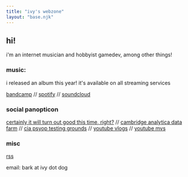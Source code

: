 ```yaml
---
title: "ivy's webzone"
layout: "base.njk"
---
```


## hi! 

i'm an internet musician and hobbyist gamedev, among other things!

### music:

i released an album this year! it's available on all streaming services

[bandcamp](https://ivysinthetic.bandcamp.com) // 
[spotify](https://open.spotify.com/artist/7DlrwzbeWDrCAjy8R7pwGo) //
[soundcloud](https://soundcloud.com/ivysinthetic/)

### social panopticon

[certainly it will turn out good this time, right?](https://bsky.app/profile/ivy.dog) //
[cambridge analytica data farm](https://instagram.com/ivysinthetic) //
[cia psyop testing grounds](https://x.com/ivysinthetic) // 
[youtube vlogs](https://youtube.com/@ibbyvids) // 
[youtube mvs](https://youtube.com/@ivysinthetic)

### misc

[rss](rss.xml)

email: bark at ivy dot dog